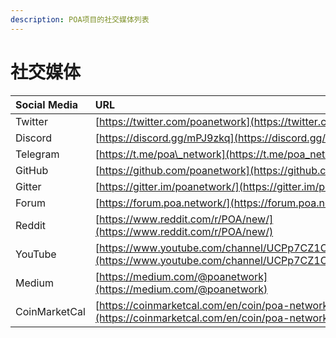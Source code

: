```yaml
---
description: POA项目的社交媒体列表
---
```


# 社交媒体

| Social Media | URL |
| :--- | :--- |
| Twitter | [https://twitter.com/poanetwork](https://twitter.com/poanetwork) |
| Discord | [https://discord.gg/mPJ9zkq](https://discord.gg/mPJ9zkq) |
| Telegram | [https://t.me/poa\_network](https://t.me/poa_network) |
| GitHub | [https://github.com/poanetwork](https://github.com/poanetwork) |
| Gitter | [https://gitter.im/poanetwork/](https://gitter.im/poanetwork/) |
| Forum | [https://forum.poa.network/](https://forum.poa.network/) |
| Reddit | [https://www.reddit.com/r/POA/new/](https://www.reddit.com/r/POA/new/) |
| YouTube | [https://www.youtube.com/channel/UCPp7CZ1OPvBVhHOb8CDxU2A](https://www.youtube.com/channel/UCPp7CZ1OPvBVhHOb8CDxU2A) |
| Medium | [https://medium.com/@poanetwork](https://medium.com/@poanetwork) |
| CoinMarketCal | [https://coinmarketcal.com/en/coin/poa-network](https://coinmarketcal.com/en/coin/poa-network) |



